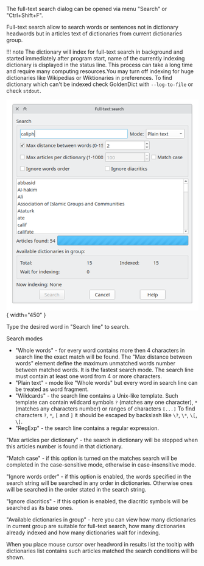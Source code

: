 The full-text search dialog can be opened via menu "Search" or "Ctrl+Shift+F".

Full-text search allow to search words or sentences not in dictionary headwords but in articles text of dictionaries from current dictionaries group.

!!! note
    The dictionary will index for full-text search in background and started immediately after program start, name of the currently indexing dictionary is displayed in the status line. This process can take a long time and require many computing resources.You may turn off indexing for huge dictionaries like Wikipedias or Wiktionaries in preferences. To find dictionary which can't be indexed check GoldenDict with `--log-to-file` or check `stdout`.


![full text serach](img/fulltext.webp){ width="450" }

Type the desired word in "Search line" to search.

Search modes

* "Whole words" - for every word contains more then 4 characters in search line the exact match will be found. The "Max distance between words" element define the maximum unmatched words number between matched words. It is the fastest search mode. The search line must contain at least one word from 4 or more characters.
* "Plain text" - mode like "Whole words" but every word in search line can be treated as word fragment.
* "Wildcards" - the search line contains a Unix-like template. Such template can contain wildcard symbols `?` (matches any one character), `*` (matches any characters number) or ranges of characters `[...]` To find characters `?`, `*`, `[` and `]` it should be escaped by backslash like `\?`, `\*`, `\[`, `\]`.
* "RegExp" - the search line contains a regular expression.

"Max articles per dictionary" - the search in dictionary will be stopped when this articles number is found in that dictionary.

"Match case" - if this option is turned on the matches search will be completed in the case-sensitive mode, otherwise in case-insensitive mode.

"Ignore words order" - if this option is enabled, the words specified in the search string will be searched in any order in dictionaries. Otherwise ones will be searched in the order stated in the search string.

"Ignore diacritics" - if this option is enabled, the diacritic symbols will be searched as its base ones.

"Available dictionaries in group" - here you can view how many dictionaries in current group are suitable for full-text search, how many dictionaries already indexed and how many dictionaries wait for indexing.

When you place mouse cursor over headword in results list the tooltip with dictionaries list contains such articles matched the search conditions will be shown.